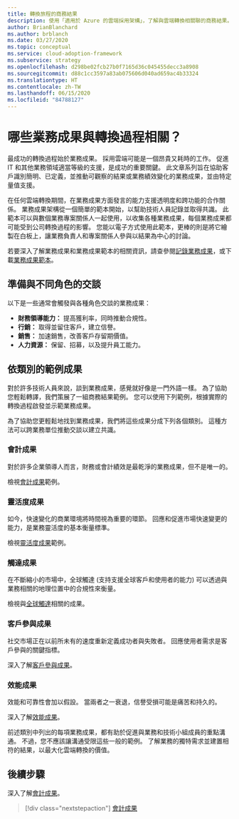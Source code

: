 ```yaml
---
title: 轉換旅程的商務結果
description: 使用「適用於 Azure 的雲端採用架構」，了解與雲端轉換相關聯的商務結果。
author: BrianBlanchard
ms.author: brblanch
ms.date: 03/27/2020
ms.topic: conceptual
ms.service: cloud-adoption-framework
ms.subservice: strategy
ms.openlocfilehash: d298be02fcb27b0f7165d36c045455decc3a8908
ms.sourcegitcommit: d88c1cc3597a83ab075606d040ad659ac4b33324
ms.translationtype: HT
ms.contentlocale: zh-TW
ms.lasthandoff: 06/15/2020
ms.locfileid: "84788127"
---
```

# <a name="what-business-outcomes-are-associated-with-transformation-journeys"></a>哪些業務成果與轉換過程相關？

最成功的轉換過程始於業務成果。 採用雲端可能是一個昂貴又耗時的工作。 促進 IT 和其他業務領域適當等級的支援，是成功的重要關鍵。 此文章系列旨在協助客戶識別簡明、已定義，並推動可觀察的結果或業務績效變化的業務成果，並由特定量值支援。

在任何雲端轉換期間，在業務成果方面發言的能力支援透明度和跨功能的合作關係。 業務成果架構從一個簡單的範本開始，以幫助技術人員記錄並取得共識。 此範本可以與數個業務專案關係人一起使用，以收集各種業務成果，每個業務成果都可能受到公司轉換過程的影響。 您能以電子方式使用此範本，更棒的則是將它繪製在白板上，讓業務負責人和專案關係人參與以結果為中心的討論。

若要深入了解業務成果和業務成果範本的相關資訊，請查參閱[記錄業務成果](./business-outcome-template.md)，或下載[業務成果範本](https://archcenter.blob.core.windows.net/cdn/business-outcome-template.xlsx)。

## <a name="prepare-for-conversations-with-different-personas"></a>準備與不同角色的交談

以下是一些通常會觸發與各種角色交談的業務成果：

- **財務領導能力：** 提高獲利率，同時推動合規性。
- **行銷：** 取得並留住客戶，建立信譽。
- **銷售：** 加速銷售，改善客戶存留期價值。
- **人力資源：** 保留、招募，以及提升員工能力。

## <a name="sample-outcomes-by-category"></a>依類別的範例成果

對於許多技術人員來說，談到業務成果，感覺就好像是一門外語一樣。 為了協助您輕鬆轉譯，我們策展了一組商務結果範例。 您可以使用下列範例，根據實際的轉換過程啟發並示範業務成果。

為了協助您更輕鬆地找到業務成果，我們將這些成果分成下列各個類別。 這種方法可以跨業務單位推動交談以建立共識。

### <a name="fiscal-outcomes"></a>會計成果

對於許多企業領導人而言，財務或會計績效是最乾淨的業務成果，但不是唯一的。

檢視[會計成果](./fiscal-outcomes.md)範例。

### <a name="agility-outcomes"></a>靈活度成果

如今，快速變化的商業環境將時間視為重要的環節。 回應和促進市場快速變更的能力，是業務靈活度的基本衡量標準。

檢視[靈活度成果](./agility-outcomes.md)範例。

### <a name="reach-outcomes"></a>觸達成果

在不斷縮小的市場中，全球觸達 (支持支援全球客戶和使用者的能力) 可以透過與業務相關的地理位置中的合規性來衡量。

檢視與[全球觸達](./reach-outcomes.md)相關的成果。

### <a name="customer-engagement-outcomes"></a>客戶參與成果

社交市場正在以前所未有的速度重新定義成功者與失敗者。 回應使用者需求是客戶參與的關鍵指標。

深入了解[客戶參與成果](./engagement-outcomes.md)。

### <a name="performance-outcomes"></a>效能成果

效能和可靠性會加以假設。 當兩者之一衰退，信譽受損可能是痛苦和持久的。

深入了解[效能成果](./performance-outcomes.md)。

前述類別中列出的每項業務成果，都有助於促進與業務和技術小組成員的重點溝通。 不過，您不應該讓溝通受限這些一般的範例。 了解業務的獨特需求並建置相符的結果，以最大化雲端轉換的價值。

## <a name="next-steps"></a>後續步驟

深入了解[會計成果](./fiscal-outcomes.md)。

> [!div class="nextstepaction"]
> [會計成果](./fiscal-outcomes.md)

